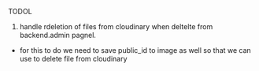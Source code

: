 TODOL

1. handle rdeletion of files from cloudinary when deltelte from backend.admin pagnel.

- for this to do we need to save public_id to image as well so that we can use to delete file from cloudinary
